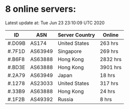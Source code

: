 # 8 online servers:

Latest update at: Tue Jun 23 23:10:09 UTC 2020

| ID | ASN | Server Country | Online |
| -- | --- | -------------- | ------ |
| #.D09B | AS174 | United States | 263 hrs |
| #.7F1D | AS63949 | Singapore | 269 hrs |
| #.B6F8 | AS63888 | Hong Kong | 2832 hrs |
| #.BD3E | AS63888 | Hong Kong | 3901 hrs |
| #.2A79 | AS63949 | Japan | 18 hrs |
| #.1278 | AS23033 | United States | 317 hrs |
| #.33B9 | AS63888 | Hong Kong | 24 hrs |
| #.1F2B | AS49392 | Russia | 8 hrs |

